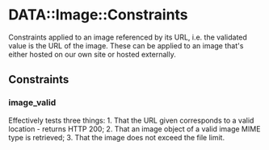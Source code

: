 # DATA::Image::Constraints

Constraints applied to an image referenced by its URL, i.e. the validated value
is the URL of the image. These can be applied to an image that's either hosted
 on our own site or hosted externally.

## Constraints

### image\_valid

Effectively tests three things:
1\. That the URL given corresponds to a valid location - returns HTTP 200;
2\. That an image object of a valid image MIME type is retrieved;
3\. That the image does not exceed the file limit.
